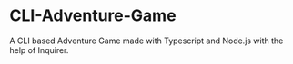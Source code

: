 # CLI-Adventure-Game
A CLI based Adventure Game made with Typescript and Node.js with the help of Inquirer.
